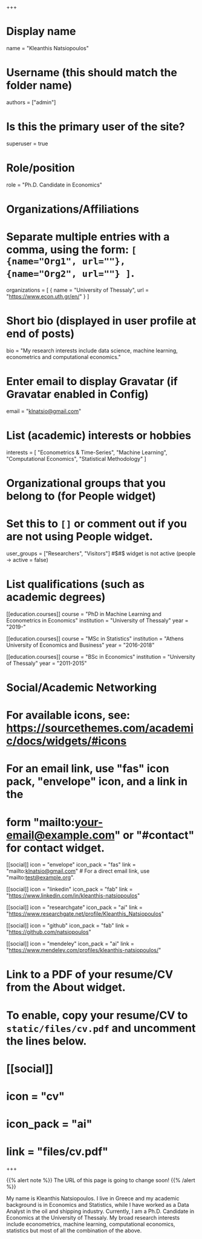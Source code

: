 +++
# Display name
name = "Kleanthis Natsiopoulos"

# Username (this should match the folder name)
authors = ["admin"]

# Is this the primary user of the site?
superuser = true

# Role/position
role = "Ph.D. Candidate in Economics"

# Organizations/Affiliations
#   Separate multiple entries with a comma, using the form: `[ {name="Org1", url=""}, {name="Org2", url=""} ]`.
organizations = [ { name = "University of Thessaly", url = "https://www.econ.uth.gr/en/" } ]

# Short bio (displayed in user profile at end of posts)
bio = "My research interests include data science, machine learning, econometrics and computational economics."

# Enter email to display Gravatar (if Gravatar enabled in Config)
email = "klnatsio@gmail.com"

# List (academic) interests or hobbies
interests = [
  "Econometrics & Time-Series",
  "Machine Learning",
  "Computational Economics",
  "Statistical Methodology"
]

# Organizational groups that you belong to (for People widget)
#   Set this to `[]` or comment out if you are not using People widget.
user_groups = ["Researchers", "Visitors"]
#$#$ widget is not active (people -> active = false)

# List qualifications (such as academic degrees)
[[education.courses]]
  course = "PhD in Machine Learning and Econometrics in Economics"
  institution = "University of Thessaly"
  year = "2019-"

[[education.courses]]
  course = "MSc in Statistics"
  institution = "Athens University of Economics and Business"
  year = "2016-2018"

[[education.courses]]
  course = "BSc in Economics"
  institution = "University of Thessaly"
  year = "2011-2015"

# Social/Academic Networking
# For available icons, see: https://sourcethemes.com/academic/docs/widgets/#icons
#   For an email link, use "fas" icon pack, "envelope" icon, and a link in the
#   form "mailto:your-email@example.com" or "#contact" for contact widget.

[[social]]
  icon = "envelope"
  icon_pack = "fas"
  link = "mailto:klnatsio@gmail.com"  # For a direct email link, use "mailto:test@example.org".

[[social]]
  icon = "linkedin"
  icon_pack = "fab"
  link = "https://www.linkedin.com/in/kleanthis-natsiopoulos"

[[social]]
  icon = "researchgate"
  icon_pack = "ai"
  link = "https://www.researchgate.net/profile/Kleanthis_Natsiopoulos"

[[social]]
  icon = "github"
  icon_pack = "fab"
  link = "https://github.com/natsiopoulos"

[[social]]
  icon = "mendeley"
  icon_pack = "ai"
  link = "https://www.mendeley.com/profiles/kleanthis-natsiopoulos/"


# Link to a PDF of your resume/CV from the About widget.
# To enable, copy your resume/CV to `static/files/cv.pdf` and uncomment the lines below.
# [[social]]
#   icon = "cv"
#   icon_pack = "ai"
#   link = "files/cv.pdf"

+++

{{% alert note %}}
The URL of this page is going to change soon!
{{% /alert %}}

My name is Kleanthis Natsiopoulos. I live in Greece and my academic background is in Economics and Statistics, while I have worked as a Data Analyst in the oil and shipping industry. Currently, I am a Ph.D. Candidate in Economics at the University of Thessaly. My broad research interests include econometrics, machine learning, computational economics, statistics but most of all the combination of the above.